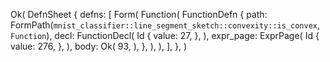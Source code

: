 Ok(
    DefnSheet {
        defns: [
            Form(
                Function(
                    FunctionDefn {
                        path: FormPath(`mnist_classifier::line_segment_sketch::convexity::is_convex`, `Function`),
                        decl: FunctionDecl(
                            Id {
                                value: 27,
                            },
                        ),
                        expr_page: ExprPage(
                            Id {
                                value: 276,
                            },
                        ),
                        body: Ok(
                            93,
                        ),
                    },
                ),
            ),
        ],
    },
)
